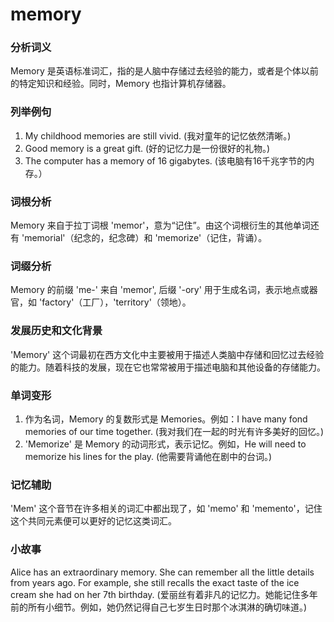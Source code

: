 # memory

### 分析词义

  

Memory 是英语标准词汇，指的是人脑中存储过去经验的能力，或者是个体以前的特定知识和经验。同时，Memory 也指计算机存储器。

  

### 列举例句

  

1.  My childhood memories are still vivid. (我对童年的记忆依然清晰。)
2.  Good memory is a great gift. (好的记忆力是一份很好的礼物。)
3.  The computer has a memory of 16 gigabytes. (该电脑有16千兆字节的内存。）

  

### 词根分析

  

Memory 来自于拉丁词根 'memor'，意为“记住”。由这个词根衍生的其他单词还有 'memorial'（纪念的，纪念碑）和 'memorize'（记住，背诵）。

  

### 词缀分析

  

Memory 的前缀 'me-' 来自 'memor', 后缀 '-ory' 用于生成名词，表示地点或器官，如 'factory'（工厂），'territory'（领地）。

  

### 发展历史和文化背景

  

'Memory' 这个词最初在西方文化中主要被用于描述人类脑中存储和回忆过去经验的能力。随着科技的发展，现在它也常常被用于描述电脑和其他设备的存储能力。

  

### 单词变形

  

1.  作为名词，Memory 的复数形式是 Memories。例如：I have many fond memories of our time together. (我对我们在一起的时光有许多美好的回忆。)
2.  'Memorize' 是 Memory 的动词形式，表示记忆。例如，He will need to memorize his lines for the play. (他需要背诵他在剧中的台词。)

  

### 记忆辅助

  

'Mem' 这个音节在许多相关的词汇中都出现了，如 'memo' 和 'memento'，记住这个共同元素便可以更好的记忆这类词汇。

  

### 小故事

  

Alice has an extraordinary memory. She can remember all the little details from years ago. For example, she still recalls the exact taste of the ice cream she had on her 7th birthday. (爱丽丝有着非凡的记忆力。她能记住多年前的所有小细节。例如，她仍然记得自己七岁生日时那个冰淇淋的确切味道。)
